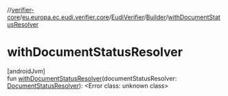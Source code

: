 //[verifier-core](../../../../index.md)/[eu.europa.ec.eudi.verifier.core](../../index.md)/[EudiVerifier](../index.md)/[Builder](index.md)/[withDocumentStatusResolver](with-document-status-resolver.md)

# withDocumentStatusResolver

[androidJvm]\
fun [withDocumentStatusResolver](with-document-status-resolver.md)(documentStatusResolver: [DocumentStatusResolver](../../../eu.europa.ec.eudi.verifier.core.statium/-document-status-resolver/index.md)): &lt;Error class: unknown class&gt;
